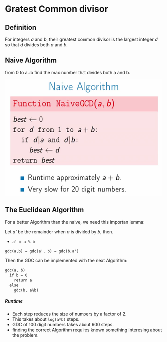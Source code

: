 # Gratest Common divisor

## Definition


For integers _a_ and _b_, their greatest common divisor is the largest integer
_d_ so that _d_ divides both _a_ and _b_.


## Naive Algorithm

from 0 to a+b find the max number that divides both a and b.

![](gdc_naive.png)


## The Euclidean Algorithm

For a better Algorithm than the naive, we need this importan lemma:

Let _a'_ be the remainder when _a_ is divided by _b_, then.
* `a' = a % b`
```
gdc(a,b) = gdc(a', b) = gdc(b,a')
```
Then the GDC can be implemented with the next Algorithm:
```
gdc(a, b)
  if b = 0
    return a
  else
    gdc(b, a%b)
```


##### Runtime

- Each step reduces the size of numbers by a factor of 2.
- This takes about `log(a*b)` steps.
- GDC of 100 digit numbers takes about 600 steps.
- finding the correct Algorithm requires known something interesing about the
problem.
